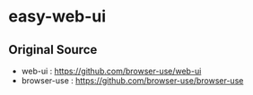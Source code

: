 # easy-web-ui

## Original Source
- web-ui : https://github.com/browser-use/web-ui
- browser-use : https://github.com/browser-use/browser-use

